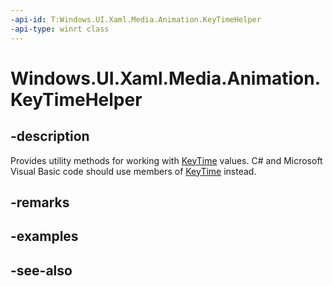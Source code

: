 ```yaml
---
-api-id: T:Windows.UI.Xaml.Media.Animation.KeyTimeHelper
-api-type: winrt class
---
```


<!-- Class syntax.
public class KeyTimeHelper : Windows.UI.Xaml.Media.Animation.IKeyTimeHelper
-->

# Windows.UI.Xaml.Media.Animation.KeyTimeHelper

## -description
Provides utility methods for working with [KeyTime](keytime.md) values. C# and Microsoft Visual Basic code should use members of [KeyTime](keytime.md) instead.



## -remarks

## -examples

## -see-also
